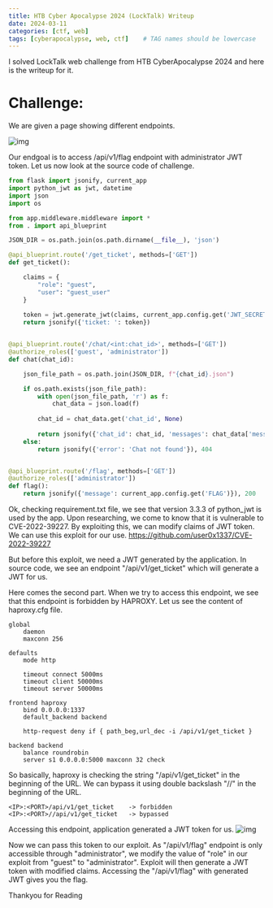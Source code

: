```yaml
---
title: HTB Cyber Apocalypse 2024 (LockTalk) Writeup
date: 2024-03-11
categories: [ctf, web]
tags: [cyberapocalypse, web, ctf]    # TAG names should be lowercase
---
```


I solved LockTalk web challenge from HTB CyberApocalypse 2024 and here is the writeup for it.

# Challenge:

We are given a page showing different endpoints.

![img](https://i.imgur.com/wXkljdj.jpeg)

Our endgoal is to access /api/v1/flag endpoint with administrator JWT token. Let us now look at the source code of challenge.

```python
from flask import jsonify, current_app
import python_jwt as jwt, datetime
import json
import os

from app.middleware.middleware import *
from . import api_blueprint

JSON_DIR = os.path.join(os.path.dirname(__file__), 'json')

@api_blueprint.route('/get_ticket', methods=['GET'])
def get_ticket():

    claims = {
        "role": "guest", 
        "user": "guest_user"
    }
    
    token = jwt.generate_jwt(claims, current_app.config.get('JWT_SECRET_KEY'), 'PS256', datetime.timedelta(minutes=60))
    return jsonify({'ticket: ': token})


@api_blueprint.route('/chat/<int:chat_id>', methods=['GET'])
@authorize_roles(['guest', 'administrator'])
def chat(chat_id):

    json_file_path = os.path.join(JSON_DIR, f"{chat_id}.json")

    if os.path.exists(json_file_path):
        with open(json_file_path, 'r') as f:
            chat_data = json.load(f)
        
        chat_id = chat_data.get('chat_id', None)
        
        return jsonify({'chat_id': chat_id, 'messages': chat_data['messages']})
    else:
        return jsonify({'error': 'Chat not found'}), 404


@api_blueprint.route('/flag', methods=['GET'])
@authorize_roles(['administrator'])
def flag():
    return jsonify({'message': current_app.config.get('FLAG')}), 200
```
Ok, checking requirement.txt file, we see that version 3.3.3 of python_jwt is used by the app. Upon researching, we come to know that it is vulnerable to CVE-2022-39227. By exploiting this, we can modify claims of JWT token. We can use this exploit for our use. https://github.com/user0x1337/CVE-2022-39227

But before this exploit, we need a JWT generated by the application. In source code, we see an endpoint "/api/v1/get_ticket" which will generate a JWT for us.

Here comes the second part. When we try to access this endpoint, we see that this endpoint is forbidden by HAPROXY. Let us see the content of haproxy.cfg file.

```
global
    daemon
    maxconn 256

defaults
    mode http

    timeout connect 5000ms
    timeout client 50000ms
    timeout server 50000ms

frontend haproxy
    bind 0.0.0.0:1337
    default_backend backend

    http-request deny if { path_beg,url_dec -i /api/v1/get_ticket }
    
backend backend
    balance roundrobin
    server s1 0.0.0.0:5000 maxconn 32 check
```
So basically, haproxy is checking the string "/api/v1/get_ticket" in the beginning of the URL. We can bypass it using double backslash  "//" in the beginning of the URL.

```
<IP>:<PORT>/api/v1/get_ticket    -> forbidden
<IP>:<PORT>//api/v1/get_ticket   -> bypassed
```

Accessing this endpoint, application generated a JWT token for us.
![img](https://i.imgur.com/bsiaUlJ.jpeg)

Now we can pass this token to our exploit. As "/api/v1/flag" endpoint is only accessible through "administrator", we modify the value of "role" in our exploit from "guest" to "administrator". Exploit will then generate a JWT token with modified claims. Accessing the "/api/v1/flag" with generated JWT gives you the flag.


Thankyou for Reading

